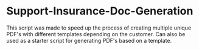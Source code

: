 # Support-Insurance-Doc-Generation
This script was made to speed up the process of creating multiple unique PDF's with different templates depending on the customer. Can also be used as a starter script for generating PDF's based on a template.
